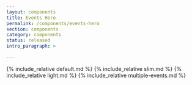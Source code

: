 ```yaml
---
layout: components
title: Events Hero
permalink: /components/events-hero
section: components
category: components
status: released
intro_paragraph: >

---
```


{% include_relative default.md %}
{% include_relative slim.md %}
{% include_relative light.md %}
{% include_relative multiple-events.md %}
